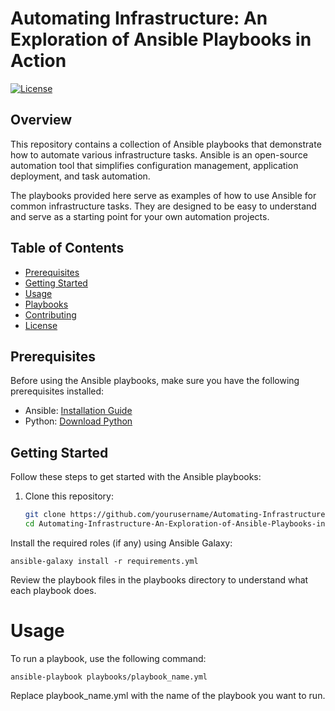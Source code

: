 # Automating Infrastructure: An Exploration of Ansible Playbooks in Action

[![License](https://img.shields.io/badge/License-MIT-blue.svg)](LICENSE)

## Overview

This repository contains a collection of Ansible playbooks that demonstrate how to automate various infrastructure tasks. Ansible is an open-source automation tool that simplifies configuration management, application deployment, and task automation.

The playbooks provided here serve as examples of how to use Ansible for common infrastructure tasks. They are designed to be easy to understand and serve as a starting point for your own automation projects.

## Table of Contents

- [Prerequisites](#prerequisites)
- [Getting Started](#getting-started)
- [Usage](#usage)
- [Playbooks](#playbooks)
- [Contributing](#contributing)
- [License](#license)

## Prerequisites

Before using the Ansible playbooks, make sure you have the following prerequisites installed:

- Ansible: [Installation Guide](https://docs.ansible.com/ansible/latest/installation_guide/index.html)
- Python: [Download Python](https://www.python.org/downloads/)

## Getting Started

Follow these steps to get started with the Ansible playbooks:

1. Clone this repository:

   ```bash
   git clone https://github.com/yourusername/Automating-Infrastructure-An-Exploration-of-Ansible-Playbooks-in-Action.git
   cd Automating-Infrastructure-An-Exploration-of-Ansible-Playbooks-in-Action
Install the required roles (if any) using Ansible Galaxy:


`ansible-galaxy install -r requirements.yml`

Review the playbook files in the playbooks directory to understand what each playbook does.

# Usage
To run a playbook, use the following command:

`ansible-playbook playbooks/playbook_name.yml`

Replace playbook_name.yml with the name of the playbook you want to run.

